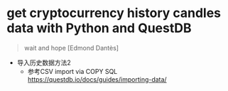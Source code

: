 # get cryptocurrency history candles data with Python and QuestDB

>wait and hope [Edmond Dantès]

- 导入历史数据方法2
    - 参考CSV import via COPY SQL
    https://questdb.io/docs/guides/importing-data/




